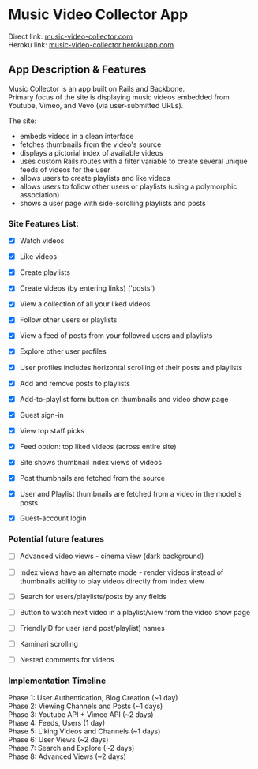 # Music Video Collector App

Direct link: [music-video-collector.com](http://www.music-video-collector.com)  
Heroku link: [music-video-collector.herokuapp.com](http://music-video-collector.herokuapp.com)  


## App Description & Features
Music Collector is an app built on Rails and Backbone.  
Primary focus of the site is displaying music videos embedded from Youtube, Vimeo, and Vevo (via user-submitted URLs).

The site:
- embeds videos in a clean interface  
- fetches thumbnails from the video's source
- displays a pictorial index of available videos
- uses custom Rails routes with a filter variable to create several unique feeds of videos for the user
- allows users to create playlists and like videos
- allows users to follow other users or playlists (using a polymorphic association)
- shows a user page with side-scrolling playlists and posts



### Site Features List:
- [x] Watch videos
- [x] Like videos
- [x] Create playlists
- [x] Create videos (by entering links) ('posts')
- [x] View a collection of all your liked videos
- [x] Follow other users or playlists
- [x] View a feed of posts from your followed users and playlists
- [x] Explore other user profiles
- [x] User profiles includes horizontal scrolling of their posts and playlists
- [x] Add and remove posts to playlists
- [x] Add-to-playlist form button on thumbnails and video show page
- [x] Guest sign-in
- [x] View top staff picks
- [x] Feed option: top liked videos (across entire site)
- [x] Site shows thumbnail index views of videos
- [x] Post thumbnails are fetched from the source
- [x] User and Playlist thumbnails are fetched from a video in the model's posts
- [x] Guest-account login


### Potential future features
- [ ] Advanced video views - cinema view (dark background)
- [ ] Index views have an alternate mode - render videos instead of thumbnails
    ability to play videos directly from index view
- [ ] Search for users/playlists/posts by any fields
- [ ] Button to watch next video in a playlist/view from the video show page
- [ ] FriendlyID for user (and post/playlist) names
- [ ] Kaminari scrolling
- [ ] Nested comments for videos


### Implementation Timeline

Phase 1: User Authentication, Blog Creation (~1 day)  
Phase 2: Viewing Channels and Posts (~1 days)  
Phase 3: Youtube API + Vimeo API (~2 days)  
Phase 4: Feeds, Users (1 day)  
Phase 5: Liking Videos and Channels (~1 days)  
Phase 6: User Views (~2 days)  
Phase 7: Search and Explore (~2 days)  
Phase 8: Advanced Views (~2 days)  
